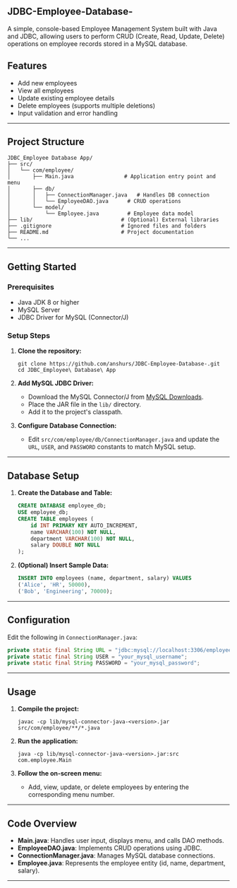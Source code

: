 ## JDBC-Employee-Database-
A simple, console-based Employee Management System built with Java and JDBC, allowing users to perform CRUD (Create, Read, Update, Delete) operations on employee records stored in a MySQL database.


## Features
- Add new employees
- View all employees
- Update existing employee details
- Delete employees (supports multiple deletions)
- Input validation and error handling

---

## Project Structure
```
JDBC_Employee Database App/
├── src/
│   └── com/employee/
│       ├── Main.java                # Application entry point and menu
│       ├── db/
│       │   ├── ConnectionManager.java   # Handles DB connection
│       │   └── EmployeeDAO.java      # CRUD operations
│       └── model/
│           └── Employee.java         # Employee data model
├── lib/                            # (Optional) External libraries
├── .gitignore                      # Ignored files and folders
├── README.md                       # Project documentation
└── ...
```

---

## Getting Started

### Prerequisites
- Java JDK 8 or higher
- MySQL Server
- JDBC Driver for MySQL (Connector/J)

### Setup Steps
1. **Clone the repository:**
   ```
   git clone https://github.com/anshurs/JDBC-Employee-Database-.git
   cd JDBC_Employee\ Database\ App
   ```
3. **Add MySQL JDBC Driver:**
   - Download the MySQL Connector/J from [MySQL Downloads](https://dev.mysql.com/downloads/connector/j/).
   - Place the JAR file in the `lib/` directory.
   - Add it to the project's classpath.

4. **Configure Database Connection:**
   - Edit `src/com/employee/db/ConnectionManager.java` and update the `URL`, `USER`, and `PASSWORD` constants to match MySQL setup.

---

## Database Setup

1. **Create the Database and Table:**
   ```sql
   CREATE DATABASE employee_db;
   USE employee_db;
   CREATE TABLE employees (
       id INT PRIMARY KEY AUTO_INCREMENT,
       name VARCHAR(100) NOT NULL,
       department VARCHAR(100) NOT NULL,
       salary DOUBLE NOT NULL
   );
   ```

2. **(Optional) Insert Sample Data:**
   ```sql
   INSERT INTO employees (name, department, salary) VALUES
   ('Alice', 'HR', 50000),
   ('Bob', 'Engineering', 70000);
   ```

---

## Configuration

Edit the following in `ConnectionManager.java`:
```java
private static final String URL = "jdbc:mysql://localhost:3306/employee_db";
private static final String USER = "your_mysql_username";
private static final String PASSWORD = "your_mysql_password";
```

---

## Usage

1. **Compile the project:**
   ```
   javac -cp lib/mysql-connector-java-<version>.jar src/com/employee/**/*.java
   ```
2. **Run the application:**
   ```
   java -cp lib/mysql-connector-java-<version>.jar:src com.employee.Main
   ```

3. **Follow the on-screen menu:**
   - Add, view, update, or delete employees by entering the corresponding menu number.

---

## Code Overview

- **Main.java**: Handles user input, displays menu, and calls DAO methods.
- **EmployeeDAO.java**: Implements CRUD operations using JDBC.
- **ConnectionManager.java**: Manages MySQL database connections.
- **Employee.java**: Represents the employee entity (id, name, department, salary).

---

